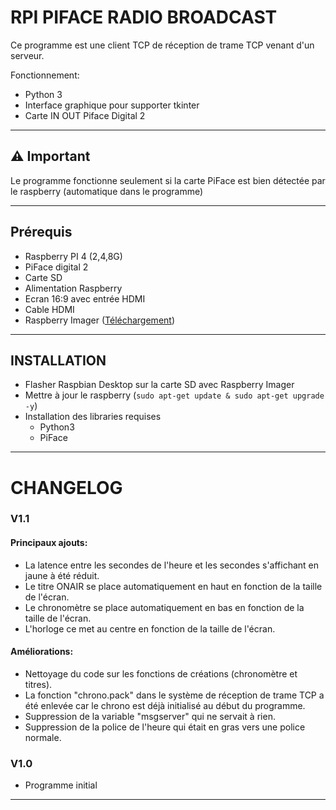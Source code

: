 # RPI PIFACE RADIO BROADCAST

Ce programme est une client TCP de réception de trame TCP venant d'un serveur.

Fonctionnement:
- Python 3
- Interface graphique pour supporter tkinter
- Carte IN OUT Piface Digital 2
***

## ⚠️ Important
Le programme fonctionne seulement si la carte PiFace est bien détectée par le raspberry (automatique dans le programme)
***
## Prérequis
- Raspberry PI 4 (2,4,8G)
- PiFace digital 2
- Carte SD
- Alimentation Raspberry
- Ecran 16:9 avec entrée HDMI
- Cable HDMI
- Raspberry Imager ([Téléchargement](https://www.raspberrypi.com/software/))
***
## INSTALLATION

- Flasher Raspbian Desktop sur la carte SD avec Raspberry Imager
- Mettre à jour le raspberry (`sudo apt-get update & sudo apt-get upgrade -y`)
- Installation des libraries requises
  - Python3
  - PiFace
***
# CHANGELOG
### V1.1
#### **Principaux ajouts:**
- La latence entre les secondes de l'heure et les secondes s'affichant en jaune à été réduit.
- Le titre ONAIR se place automatiquement en haut en fonction de la taille de l'écran.
- Le chronomètre se place automatiquement en bas en fonction de la taille de l'écran.
- L'horloge ce met au centre en fonction de la taille de l'écran.
#### **Améliorations:**
- Nettoyage du code sur les fonctions de créations (chronomètre et titres).
- La fonction "chrono.pack" dans le système de réception de trame TCP a été enlevée car le chrono est déjà initialisé au début du programme.
- Suppression de la variable "msgserver" qui ne servait à rien.
- Suppression de la police de l'heure qui était en gras vers une police normale.

### V1.0
- Programme initial

***


